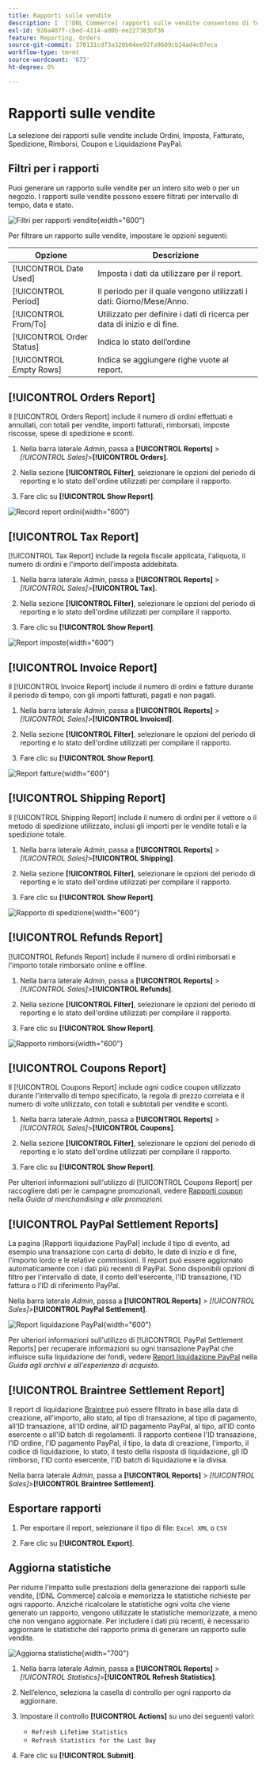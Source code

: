 ```yaml
---
title: Rapporti sulle vendite
description: I  [!DNL Commerce] rapporti sulle vendite consentono di tenere traccia di ordini, imposte, fatture, spedizioni, rimborsi, coupon e liquidazioni PayPal.
exl-id: 928a407f-cbed-4114-ad0b-ee227383bf36
feature: Reporting, Orders
source-git-commit: 370131cd73a320b04ee92fa9609cb24ad4c07eca
workflow-type: tm+mt
source-wordcount: '673'
ht-degree: 0%

---
```


# Rapporti sulle vendite

La selezione dei rapporti sulle vendite include Ordini, Imposta, Fatturato, Spedizione, Rimborsi, Coupon e Liquidazione PayPal.

## Filtri per i rapporti

Puoi generare un rapporto sulle vendite per un intero sito web o per un negozio. I rapporti sulle vendite possono essere filtrati per intervallo di tempo, data e stato.

![Filtri per rapporti vendite](./assets/tax-report.png){width="600"}

Per filtrare un rapporto sulle vendite, impostare le opzioni seguenti:

| Opzione | Descrizione |
|--- |--- |
| [!UICONTROL Date Used] | Imposta i dati da utilizzare per il report. |
| [!UICONTROL Period] | Il periodo per il quale vengono utilizzati i dati: Giorno/Mese/Anno. |
| [!UICONTROL From/To] | Utilizzato per definire i dati di ricerca per data di inizio e di fine. |
| [!UICONTROL Order Status] | Indica lo stato dell’ordine |
| [!UICONTROL Empty Rows] | Indica se aggiungere righe vuote al report. |

## [!UICONTROL Orders Report]

Il [!UICONTROL Orders Report] include il numero di ordini effettuati e annullati, con totali per vendite, importi fatturati, rimborsati, imposte riscosse, spese di spedizione e sconti.

1. Nella barra laterale _Admin_, passa a **[!UICONTROL Reports]** > _[!UICONTROL Sales]_>**[!UICONTROL Orders]**.

1. Nella sezione **[!UICONTROL Filter]**, selezionare le opzioni del periodo di reporting e lo stato dell&#39;ordine utilizzati per compilare il rapporto.

1. Fare clic su **[!UICONTROL Show Report]**.

![Record report ordini](./assets/order-report-records.png){width="600"}

## [!UICONTROL Tax Report]

[!UICONTROL Tax Report] include la regola fiscale applicata, l&#39;aliquota, il numero di ordini e l&#39;importo dell&#39;imposta addebitata.

1. Nella barra laterale _Admin_, passa a **[!UICONTROL Reports]** > _[!UICONTROL Sales]_>**[!UICONTROL Tax]**.

1. Nella sezione **[!UICONTROL Filter]**, selezionare le opzioni del periodo di reporting e lo stato dell&#39;ordine utilizzati per compilare il rapporto.


1. Fare clic su **[!UICONTROL Show Report]**.

![Report imposte](./assets/tax-report-records.png){width="600"}

## [!UICONTROL Invoice Report]

Il [!UICONTROL Invoice Report] include il numero di ordini e fatture durante il periodo di tempo, con gli importi fatturati, pagati e non pagati.

1. Nella barra laterale _Admin_, passa a **[!UICONTROL Reports]** > _[!UICONTROL Sales]_>**[!UICONTROL Invoiced]**.

1. Nella sezione **[!UICONTROL Filter]**, selezionare le opzioni del periodo di reporting e lo stato dell&#39;ordine utilizzati per compilare il rapporto.

1. Fare clic su **[!UICONTROL Show Report]**.

![Report fatture](./assets/sales-invoiced.png){width="600"}

## [!UICONTROL Shipping Report]

Il [!UICONTROL Shipping Report] include il numero di ordini per il vettore o il metodo di spedizione utilizzato, inclusi gli importi per le vendite totali e la spedizione totale.

1. Nella barra laterale _Admin_, passa a **[!UICONTROL Reports]** > _[!UICONTROL Sales]_>**[!UICONTROL Shipping]**.

1. Nella sezione **[!UICONTROL Filter]**, selezionare le opzioni del periodo di reporting e lo stato dell&#39;ordine utilizzati per compilare il rapporto.

1. Fare clic su **[!UICONTROL Show Report]**.

![Rapporto di spedizione](./assets/shipping.png){width="600"}

## [!UICONTROL Refunds Report]

[!UICONTROL Refunds Report] include il numero di ordini rimborsati e l&#39;importo totale rimborsato online e offline.

1. Nella barra laterale _Admin_, passa a **[!UICONTROL Reports]** > _[!UICONTROL Sales]_>**[!UICONTROL Refunds]**.

1. Nella sezione **[!UICONTROL Filter]**, selezionare le opzioni del periodo di reporting e lo stato dell&#39;ordine utilizzati per compilare il rapporto.

1. Fare clic su **[!UICONTROL Show Report]**.

![Rapporto rimborsi](./assets/sales-refunds.png){width="600"}

## [!UICONTROL Coupons Report]

Il [!UICONTROL Coupons Report] include ogni codice coupon utilizzato durante l&#39;intervallo di tempo specificato, la regola di prezzo correlata e il numero di volte utilizzato, con totali e subtotali per vendite e sconti.

1. Nella barra laterale _Admin_, passa a **[!UICONTROL Reports]** > _[!UICONTROL Sales]_>**[!UICONTROL Coupons]**.

1. Nella sezione **[!UICONTROL Filter]**, selezionare le opzioni del periodo di reporting e lo stato dell&#39;ordine utilizzati per compilare il rapporto.

1. Fare clic su **[!UICONTROL Show Report]**.

Per ulteriori informazioni sull&#39;utilizzo di [!UICONTROL Coupons Report] per raccogliere dati per le campagne promozionali, vedere [Rapporti coupon](../merchandising-promotions/price-rules-cart-coupon.md#coupons-report) nella _Guida al merchandising e alle promozioni_.

<!--- ![Coupons Report](./assets/sales-coupons.png) need coupon data  -->

## [!UICONTROL PayPal Settlement Reports]

La pagina [Rapporti liquidazione PayPal] include il tipo di evento, ad esempio una transazione con carta di debito, le date di inizio e di fine, l&#39;importo lordo e le relative commissioni. Il report può essere aggiornato automaticamente con i dati più recenti di PayPal. Sono disponibili opzioni di filtro per l&#39;intervallo di date, il conto dell&#39;esercente, l&#39;ID transazione, l&#39;ID fattura o l&#39;ID di riferimento PayPal.

Nella barra laterale _Admin_, passa a **[!UICONTROL Reports]** > _[!UICONTROL Sales]_>**[!UICONTROL PayPal Settlement]**.

![Report liquidazione PayPal](./assets/reports-sales-paypal-settlement.png){width="600"}

Per ulteriori informazioni sull&#39;utilizzo di [!UICONTROL PayPal Settlement Reports] per recuperare informazioni su ogni transazione PayPal che influisce sulla liquidazione dei fondi, vedere [Report liquidazione PayPal](../stores-purchase/paypal-settlement-reports.md) nella _Guida agli archivi e all&#39;esperienza di acquisto_.

## [!UICONTROL Braintree Settlement Report]

Il report di liquidazione [Braintree](../stores-purchase/braintree.md) può essere filtrato in base alla data di creazione, all&#39;importo, allo stato, al tipo di transazione, al tipo di pagamento, all&#39;ID transazione, all&#39;ID ordine, all&#39;ID pagamento PayPal, al tipo, all&#39;ID conto esercente o all&#39;ID batch di regolamenti. Il rapporto contiene l&#39;ID transazione, l&#39;ID ordine, l&#39;ID pagamento PayPal, il tipo, la data di creazione, l&#39;importo, il codice di liquidazione, lo stato, il testo della risposta di liquidazione, gli ID rimborso, l&#39;ID conto esercente, l&#39;ID batch di liquidazione e la divisa.

Nella barra laterale _Admin_, passa a **[!UICONTROL Reports]** > _[!UICONTROL Sales]_>**[!UICONTROL Braintree Settlement]**.

<!--- ![Braintree Settlement Report](./assets/braintree-settlement.png) need a Braintree connection to update report screen -->

## Esportare rapporti

1. Per esportare il report, selezionare il tipo di file: `Excel XML` o `CSV`

1. Fare clic su **[!UICONTROL Export]**.

## Aggiorna statistiche

Per ridurre l&#39;impatto sulle prestazioni della generazione dei rapporti sulle vendite, [!DNL Commerce] calcola e memorizza le statistiche richieste per ogni rapporto. Anziché ricalcolare le statistiche ogni volta che viene generato un rapporto, vengono utilizzate le statistiche memorizzate, a meno che non vengano aggiornate. Per includere i dati più recenti, è necessario aggiornare le statistiche del rapporto prima di generare un rapporto sulle vendite.

![Aggiorna statistiche](./assets/refresh-stats.png){width="700"}

1. Nella barra laterale _Admin_, passa a **[!UICONTROL Reports]** > _[!UICONTROL Statistics]_>**[!UICONTROL Refresh Statistics]**.

1. Nell’elenco, seleziona la casella di controllo per ogni rapporto da aggiornare.

1. Impostare il controllo **[!UICONTROL Actions]** su uno dei seguenti valori:

   - `Refresh Lifetime Statistics`
   - `Refresh Statistics for the Last Day`

1. Fare clic su **[!UICONTROL Submit]**.
